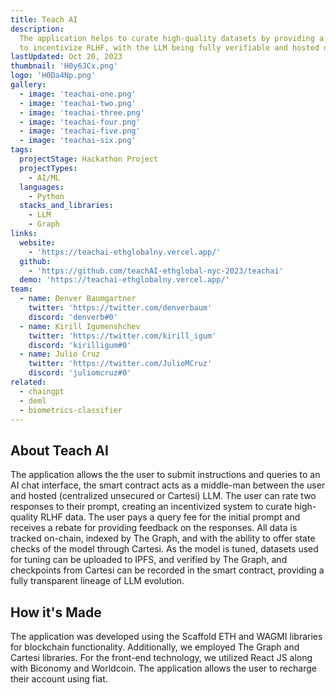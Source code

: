 ```yaml
---
title: Teach AI
description:
  The application helps to curate high-quality datasets by providing a framework
  to incentivize RLHF, with the LLM being fully verifiable and hosted on-chain.
lastUpdated: Oct 20, 2023
thumbnail: 'H0y6JCx.png'
logo: 'H0Da4Np.png'
gallery:
  - image: 'teachai-one.png'
  - image: 'teachai-two.png'
  - image: 'teachai-three.png'
  - image: 'teachai-four.png'
  - image: 'teachai-five.png'
  - image: 'teachai-six.png'
tags:
  projectStage: Hackathon Project
  projectTypes:
    - AI/ML
  languages:
    - Python
  stacks_and_libraries:
    - LLM
    - Graph
links:
  website:
    - 'https://teachai-ethglobalny.vercel.app/'
  github:
    - 'https://github.com/teachAI-ethglobal-nyc-2023/teachai'
  demo: 'https://teachai-ethglobalny.vercel.app/'
team:
  - name: Denver Baumgartner
    twitter: 'https://twitter.com/denverbaum'
    discord: 'denverb#0'
  - name: Kirill Igumenshchev
    twitter: 'https://twitter.com/kirill_igum'
    discord: 'kirilligum#0'
  - name: Julio Cruz
    twitter: 'https://twitter.com/JulioMCruz'
    discord: 'juliomcruz#0'
related:
  - chaingpt
  - deml
  - biometrics-classifier
---
```


## About Teach AI

The application allows the the user to submit instructions and queries to an AI
chat interface, the smart contract acts as a middle-man between the user and
hosted (centralized unsecured or Cartesi) LLM. The user can rate two responses
to their prompt, creating an incentivized system to curate high-quality RLHF
data. The user pays a query fee for the initial prompt and receives a rebate for
providing feedback on the responses. All data is tracked on-chain, indexed by
The Graph, and with the ability to offer state checks of the model through
Cartesi. As the model is tuned, datasets used for tuning can be uploaded to
IPFS, and verified by The Graph, and checkpoints from Cartesi can be recorded in
the smart contract, providing a fully transparent lineage of LLM evolution.

## How it's Made

The application was developed using the Scaffold ETH and WAGMI libraries for
blockchain functionality. Additionally, we employed The Graph and Cartesi
libraries. For the front-end technology, we utilized React JS along with
Biconomy and Worldcoin. The application allows the user to recharge their
account using fiat.

